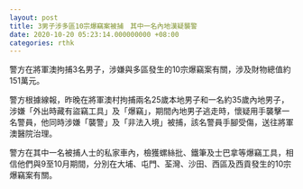 ```yaml
---
layout: post
title: 3男子涉多區10宗爆竊案被捕　其中一名內地漢疑襲警
date: 2020-10-20 05:23:14.000000000 +08:00
categories: rthk
---
```


警方在將軍澳拘捕3名男子，涉嫌與多區發生的10宗爆竊案有關，涉及財物總值約151萬元。

警方根據線報，昨晚在將軍澳村拘捕兩名25歲本地男子和一名約35歲內地男子，涉嫌「外出時藏有盜竊工具」及「爆竊」，期間內地男子逃走時，懷疑用手襲擊一名警員，他同時涉嫌「襲警」及「非法入境」被捕，該名警員手腳受傷，送往將軍澳醫院治理。 

警方在其中一名被捕人士的私家車內，檢獲螺絲批、鐵筆及士巴拿等爆竊工具，相信他們與9至10月期間，分別在大埔、屯門、荃灣、沙田、西區及西貢發生的10宗爆竊案有關。
